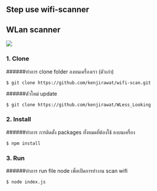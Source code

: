## Step use wifi-scanner
## WLan scanner
![](http://www.mx7.com/i/cba/PTxXH2.JPG)
### 1. Clone
######ทำการ clone folder ลงบนเครื่องเรา (ตัวเก่า)
```
$ git clone https://github.com/kenjirawat/wifi-scan.git
```
######ตัวใหม่ update 
```
$ git clone https://github.com/kenjirawat/WLess_Looking
```
### 2. Install
######ทำการ การติดตั้ง packages ทั้งหมดที่ต้องใช้ ลงบนเครื่อง
```
$ npm install
```
### 3. Run
######ทำการ run file node เพื่อเปิดการทำงาน scan wifi
```
$ node index.js
```
